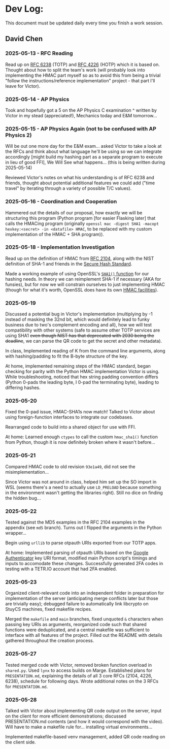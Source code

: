 # Dev Log:

This document must be updated daily every time you finish a work session.

## David Chen

### 2025-05-13 - RFC Reading
Read up on [RFC 6238](https://datatracker.ietf.org/doc/html/rfc6238) (TOTP) and [RFC 4226](https://datatracker.ietf.org/doc/html/rfc4226) (HOTP) which it is based on. Thought about how to split the team's work (will probably look into implementing the HMAC part myself so as to avoid this from being a trivial "follow the instructions/reference implementation" project - that part I'll leave for Victor).

### 2025-05-14 - AP Physics

Took and hopefully got a 5 on the AP Physics C examination
^ written by Victor in my stead (appreciated!), Mechanics today and E&M tomorrow...

### 2025-05-15 - AP Physics Again (not to be confused with AP Physics 2)
Will be out one more day for the E&M exam... asked Victor to take a look at the RFCs and think about what language he'll be using so we can integrate accordingly [might build my hashing part as a separate program to execute in lieu of good FFI], We Will See what happens... (this is being written during 2025-05-14)

Reviewed Victor's notes on what his understanding is of RFC 6238 and friends, thought about potential additional features we could add ("time travel" by iterating through a variety of possible T/C values).

### 2025-05-16 - Coordination and Cooperation
Hammered out the details of our proposal, how exactly we will be structuring this program (Python program [for easier Flasking later] that calls the HMACing program (originally `openssl mac -digest SHA1 -macopt hexkey:<secret> -in <datafile> HMAC`, to be replaced with my custom implementation of the HMAC + SHA program)).

### 2025-05-18 - Implementation Investigation
Read up on the definition of HMAC from [RFC 2104](https://datatracker.ietf.org/doc/html/rfc2104), along with the NIST definition of SHA-1 and friends in the [Secure Hash Standard](https://csrc.nist.gov/pubs/fips/180-4/upd1/final).

Made a working example of using OpenSSL's [`SHA1()` function](https://docs.openssl.org/master/man3/SHA256_Init/) for our hashing needs. In theory we can reimplement SHA-1 if necessary (AKA for funsies), but for now we will constrain ourselves to just implementing HMAC (though for what it's worth, OpenSSL does have its own [HMAC facilities](https://docs.openssl.org/master/man3/HMAC/#description)).

### 2025-05-19
Discussed a potential bug in Victor's implementation (multiplying by -1 instead of masking the 32nd bit, which would definitely lead to funky business due to two's complement encoding and all), how we will test compatibility with other systems (safe to assume other TOTP services are using SHA1 ~~even though NIST has that deprecated with 2030 being the deadline~~, we can parse the QR code to get the secret and other metadata).

In class, Implemented reading of K from the command line arguments, along with hashing/padding to fit the B-byte structure of the key.

At home, implemented remaining steps of the HMAC standard, began checking for parity with the Python HMAC implementation Victor is using. While troubleshooting, noticed that hex string padding convention differs (Python 0-pads the leading byte, I 0-pad the terminating byte), leading to differing hashes.

### 2025-05-20
Fixed the 0-pad issue, HMAC-SHA1s now match! Talked to Victor about using foreign-function interfaces to integrate our codebases.

Rearranged code to build into a shared object for use with FFI.

At home: Learned enough `ctypes` to call the custom `hmac_sha1()` function from Python, though it is now definitely broken where it wasn't before...

### 2025-05-21
Compared HMAC code to old revision `93e1a49`, did not see the misimplementation...

Since Victor was not around in class, helped him set up the SO import in WSL (seems there's a need to actually use `LD_PRELOAD` because something in the environment wasn't getting the libraries right). Still no dice on finding the hidden bug...

### 2025-05-22
Tested against the MD5 examples in the RFC 2104 examples in the appendix (see `md5` branch). Turns out I flipped the arguments in the Python wrapper...

Begin using `urllib` to parse otpauth URIs exported from our TOTP apps.

At home: Implemented parsing of otpauth URIs based on the [Google Authenticator](https://github.com/google/google-authenticator/wiki/Key-Uri-Format) key URI format, modified main Python script's timings and inputs to accomodate these changes. Successfully generated 2FA codes in testing with a TETR.IO account that had 2FA enabled.

### 2025-05-23
Organized client-relevant code into an independent folder in preparation for implementation of the server (anticipating merge conflicts later but those are trivially easy); debugged failure to automatically link libcrypto on StuyCS machines, fixed makefile recipes.

Merged the `makefile` and `main` branches, fixed unquoted `&` characters when passing key URIs as arguments, reorganized code such that shared functions were deduplicated, and a central makefile was sufficient to interface with all features of the project. Filled out the README with details gathered throughout the creation process.

### 2025-05-27
Tested merged code with Victor, removed broken function overload in `shared.py`. Used `lynx` to access builds on Marge.
Established plans for `PRESENTATION.md`, explaining the details of all 3 core RFCs (2104, 4226, 6238), schedule for following days.
Wrote additional notes on the 3 RFCs for `PRESENTATION.md`.

### 2025-05-28
Talked with Victor about implementing QR code output on the server, input on the client for more efficient demonstrations; discussed PRESENTATION.md contents (and how it would correspond with the video). Will have to make a makefile rule for... installing virtual environments...

Implemented makefile-based venv management, added QR code reading on the client side.
